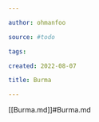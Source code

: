 ```yaml
---

author: ohmanfoo

source: #todo

tags: 

created: 2022-08-07

title: Burma

---
```

[[Burma.md]]#Burma.md